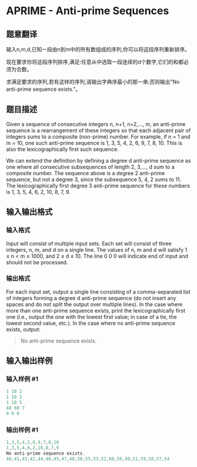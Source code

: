 # APRIME - Anti-prime Sequences

## 题意翻译

输入n,m,d,已知一段由n到m中的所有数组成的序列,你可以将这段序列重新排序。

现在要求你将这段序列排序,满足:任意从中选取一段连续的d个数字,它们的和都必须为合数。

求满足要求的序列,若有这样的序列,请输出字典序最小的那一串;否则输出"No anti-prime sequence exists."。

## 题目描述

Given a sequence of consecutive integers n, n+1, n+2,..., m, an anti-prime sequence is a rearrangement of these integers so that each adjacent pair of integers sums to a composite (non-prime) number. For example, if n = 1 and m = 10, one such anti-prime sequence is 1, 3, 5, 4, 2, 6, 9, 7, 8, 10. This is also the lexicographically first such sequence.

We can extend the definition by defining a degree d anti-prime sequence as one where all consecutive subsequences of length 2, 3,..., d sum to a composite number. The sequence above is a degree 2 anti-prime sequence, but not a degree 3, since the subsequence 5, 4, 2 sums to 11. The lexicographically first degree 3 anti-prime sequence for these numbers is 1, 3, 5, 4, 6, 2, 10, 8, 7, 9.

## 输入输出格式

### 输入格式

Input will consist of multiple input sets. Each set will consist of three integers, n, m, and d on a single line. The values of n, m and d will satisfy 1 ≤ n < m ≤ 1000, and 2 ≤ d ≤ 10. The line 0 0 0 will indicate end of input and should not be processed.

### 输出格式

For each input set, output a single line consisting of a comma-separated list of integers forming a degree d anti-prime sequence (do not insert any spaces and do not split the output over multiple lines). In the case where more than one anti-prime sequence exists, print the lexicographically first one (i.e., output the one with the lowest first value; in case of a tie, the lowest second value, etc.). In the case where no anti-prime sequence exists, output:

> No anti-prime sequence exists.

## 输入输出样例

### 输入样例 #1

```cpp
1 10 2
1 10 3
1 10 5
40 60 7
0 0 0
```


### 输出样例 #1

```cpp
1,3,5,4,2,6,9,7,8,10
1,3,5,4,6,2,10,8,7,9
No anti-prime sequence exists.
40,41,43,42,44,46,45,47,48,50,55,53,52,60,56,49,51,59,58,57,54
```


